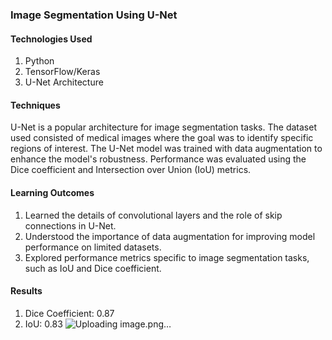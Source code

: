 ### Image Segmentation Using U-Net

#### Technologies Used
1. Python
2. TensorFlow/Keras
3. U-Net Architecture

#### Techniques
U-Net is a popular architecture for image segmentation tasks. The dataset used consisted of medical images where the goal was to identify specific regions of interest. The U-Net model was trained with data augmentation to enhance the model's robustness. Performance was evaluated using the Dice coefficient and Intersection over Union (IoU) metrics.

#### Learning Outcomes
1. Learned the details of convolutional layers and the role of skip connections in U-Net.
2. Understood the importance of data augmentation for improving model performance on limited datasets.
3. Explored performance metrics specific to image segmentation tasks, such as IoU and Dice coefficient.

#### Results
1. Dice Coefficient: 0.87
2. IoU: 0.83
![Uploading image.png…]()
